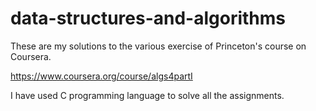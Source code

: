 # data-structures-and-algorithms
These are my solutions to the various exercise of Princeton's course on Coursera.

https://www.coursera.org/course/algs4partI

I have used C programming language to solve all the assignments.
